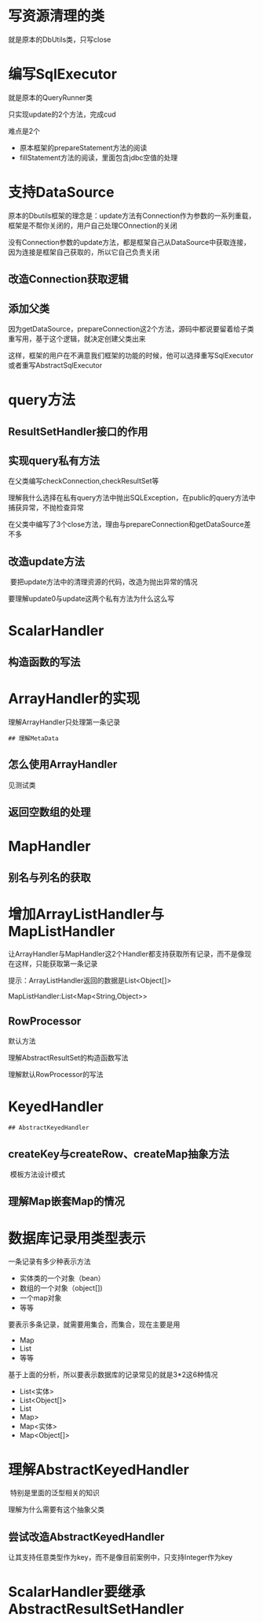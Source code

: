 # 写资源清理的类

就是原本的DbUtils类，只写close

# 编写SqlExecutor

就是原本的QueryRunner类

只实现update的2个方法，完成cud

难点是2个

- 原本框架的prepareStatement方法的阅读
- fillStatement方法的阅读，里面包含jdbc空值的处理

# 支持DataSource

原本的Dbutils框架的理念是：update方法有Connection作为参数的一系列重载，框架是不帮你关闭的，用户自己处理COnnection的关闭

没有Connection参数的update方法，都是框架自己从DataSource中获取连接，因为连接是框架自己获取的，所以它自己负责关闭



## 改造Connection获取逻辑



## 添加父类

因为getDataSource，prepareConnection这2个方法，源码中都说要留着给子类重写用，基于这个逻辑，就决定创建父类出来

这样，框架的用户在不满意我们框架的功能的时候，他可以选择重写SqlExecutor或者重写AbstractSqlExecutor



# query方法

## ResultSetHandler接口的作用

## 实现query私有方法

在父类编写checkConnection,checkResultSet等

理解我什么选择在私有query方法中抛出SQLException，在public的query方法中捕获异常，不抛检查异常



在父类中编写了3个close方法，理由与prepareConnection和getDataSource差不多

## 改造update方法

​	要把update方法中的清理资源的代码，改造为抛出异常的情况

要理解update0与update这两个私有方法为什么这么写

# ScalarHandler

## 构造函数的写法

# ArrayHandler的实现

理解ArrayHandler只处理第一条记录

	## 理解MetaData

## 怎么使用ArrayHandler

见测试类

## 返回空数组的处理



# MapHandler

## 别名与列名的获取



# 增加ArrayListHandler与MapListHandler

​	让ArrayHandler与MapHandler这2个Handler都支持获取所有记录，而不是像现在这样，只能获取第一条记录

提示：ArrayListHandler返回的数据是List<Object[]> 

MapListHandler:List<Map<String,Object>>

## RowProcessor

默认方法

理解AbstractResultSet的构造函数写法

理解默认RowProcessor的写法

# KeyedHandler



	## AbstractKeyedHandler

## createKey与createRow、createMap抽象方法

​	模板方法设计模式



## 理解Map嵌套Map的情况



# 数据库记录用类型表示

一条记录有多少种表示方法

- 实体类的一个对象（bean）
- 数组的一个对象（object[])
- 一个map对象
- 等等

要表示多条记录，就需要用集合，而集合，现在主要是用

- Map
- List
- 等等

基于上面的分析，所以要表示数据库的记录常见的就是3*2这6种情况

- List<实体>
- List<Object[]>
- List<Map>
- Map<Map>>
- Map<实体>
- Map<Object[]>

# 理解AbstractKeyedHandler

​	特别是里面的泛型相关的知识

理解为什么需要有这个抽象父类

## 尝试改造AbstractKeyedHandler

​	让其支持任意类型作为key，而不是像目前案例中，只支持Integer作为key





# ScalarHandler要继承AbstractResultSetHandler

